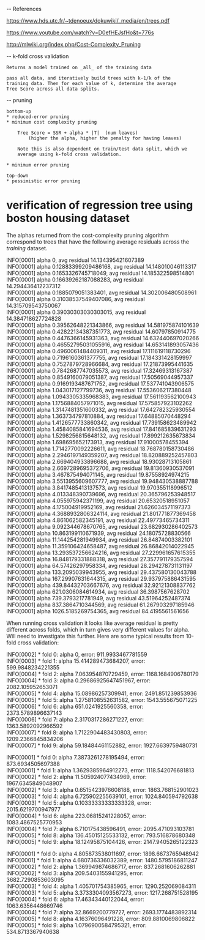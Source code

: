 -- References

https://www.hds.utc.fr/~tdenoeux/dokuwiki/_media/en/trees.pdf

https://www.youtube.com/watch?v=D0efHEJsfHo&t=776s

http://mlwiki.org/index.php/Cost-Complexity_Pruning

-- k-fold cross validation

    Returns a model trained on _all_ of the training data

    pass all data, and iteratively build trees with k-1/k of the
    training data. Then for each value of k, determine the average
    Tree Score across all data splits.

-- pruning

    bottom-up
    * reduced-error pruning
    * minimum cost complexity pruning

        Tree Score = SSR + alpha * |T|  (num leaves)
            (higher the alpha, higher the penalty for having leaves)

        Note this is also dependent on train/test data split, which we
        average using k-fold cross validation.

    * minimum error pruning

    top-down
    * pessimistic error pruning

# verification of regression tree using boston housing dataset

The alphas returned from the cost-complexity pruning algorithm correspond to trees that have the following average residuals across the _training_ dataset.

INFO[0001] alpha 0, avg residual 14.134395421607389     
INFO[0001] alpha 0.12883399209486168, avg residual 14.148010046113317  
INFO[0001] alpha 0.1653326745718049, avg residual 14.185322598514801  
INFO[0001] alpha 0.16639262187088283, avg residual 14.294436412237312  
INFO[0001] alpha 0.1885079051383401, avg residual 14.302006480508961  
INFO[0001] alpha 0.31038537549407086, avg residual 14.315709543750067  
INFO[0001] alpha 0.39030303030303015, avg residual 14.384718627724828  
INFO[0001] alpha 0.39562648221343866, avg residual 14.581975874101639  
INFO[0001] alpha 0.42822134387351773, avg residual 14.60797850914775  
INFO[0001] alpha 0.4476366145931363, avg residual 14.632440697020266  
INFO[0001] alpha 0.46552795031055916, avg residual 14.653141893057436  
INFO[0001] alpha 0.4960061484409311, avg residual 17.111619118730296  
INFO[0001] alpha 0.7196160361377755, avg residual 17.184331428159997  
INFO[0001] alpha 0.7527879728966684, avg residual 17.21873995441635  
INFO[0001] alpha 0.7842687747035573, avg residual 17.32469313167387  
INFO[0001] alpha 0.8549160079051387, avg residual 17.50569044957337  
INFO[0001] alpha 0.9169193487671752, avg residual 17.537741043906575  
INFO[0001] alpha 1.043017127799736, avg residual 17.553606217380448  
INFO[0001] alpha 1.0943305335968383, avg residual 17.561193562100943  
INFO[0001] alpha 1.1756884057971015, avg residual 17.575857923102262  
INFO[0001] alpha 1.3147481351600332, avg residual 17.642782325930554  
INFO[0001] alpha 1.363734797810884, avg residual 17.64885070448294  
INFO[0001] alpha 1.4126577733860342, avg residual 17.739158623489942  
INFO[0001] alpha 1.4584085841694536, avg residual 17.841685839631293  
INFO[0001] alpha 1.5298256815648132, avg residual 17.899212635673834  
INFO[0001] alpha 1.698695652173913, avg residual 17.91000578455394  
INFO[0001] alpha 1.7142770092226611, avg residual 18.768780158730486  
INFO[0001] alpha 2.2946197149359207, avg residual 18.820889252457803  
INFO[0001] alpha 2.669404933896688, avg residual 18.93028713105861  
INFO[0001] alpha 2.6697289695372706, avg residual 19.81360930537091  
INFO[0001] alpha 3.467875494071145, avg residual 19.87558924974215  
INFO[0001] alpha 3.5513955609607777, avg residual 19.948430538887788  
INFO[0001] alpha 3.8417485413137573, avg residual 19.970355118996512  
INFO[0001] alpha 4.013348390739696, avg residual 20.365796253948517  
INFO[0001] alpha 4.055975942371199, avg residual 20.65320518951057  
INFO[0001] alpha 4.175004919952169, avg residual 21.626034571197373  
INFO[0001] alpha 4.3688932806324114, avg residual 21.801771877369458  
INFO[0001] alpha 4.861062582345191, avg residual 22.49773465734311  
INFO[0001] alpha 9.092344678670765, avg residual 23.682930286402573  
INFO[0001] alpha 10.863199110671939, avg residual 24.18075728830566  
INFO[0001] alpha 11.144254281949934, avg residual 26.84874003382101  
INFO[0001] alpha 11.359106424658487, avg residual 26.86842014022945  
INFO[0001] alpha 13.293537256624216, avg residual 27.229961657615355  
INFO[0001] alpha 16.848179331888318, avg residual 27.357791179357594  
INFO[0001] alpha 64.57426297958334, avg residual 28.294278731131197  
INFO[0001] alpha 133.2095039943955, avg residual 29.437580130043788  
INFO[0001] alpha 167.29907631644315, avg residual 29.937975886431595  
INFO[0001] alpha 439.84432703667676, avg residual 32.92121308837762  
INFO[0001] alpha 621.0306084614934, avg residual 36.3987567628702  
INFO[0001] alpha 739.3793217781949, avg residual 43.51964252487374  
INFO[0001] alpha 837.3864710344569, avg residual 61.267903297185946  
INFO[0001] alpha 1026.5185269754365, avg residual 84.4195561561656 

When running cross validation it looks like average residual is pretty different across folds, which in turn gives very different values for alpha. Will need to investigate this further. Here are some typical results from 10-fold cross validation:

INFO[0002] * fold 0: alpha 0, error: 911.9933467781559  
INFO[0003] * fold 1: alpha 15.414289473684207, error: 599.9848234221355  
INFO[0004] * fold 2: alpha 7.063954870729459, error: 1168.1684906780179  
INFO[0004] * fold 3: alpha 0.29686925647451967, error: 2082.105952653071  
INFO[0005] * fold 4: alpha 15.08986257309941, error: 2491.851239853936  
INFO[0005] * fold 5: alpha 1.2758108552631582, error: 1543.555675071225  
INFO[0006] * fold 6: alpha 651.0241925560358, error: 2373.5789896637143  
INFO[0006] * fold 7: alpha 2.3170317286271227, error: 1363.5892092966592  
INFO[0007] * fold 8: alpha 1.7122904483430803, error: 1209.2366845834206  
INFO[0007] * fold 9: alpha 59.18484461152882, error: 1927.6639759480731  

INFO[0001] * fold 0: alpha 7.3873261278195494, error: 873.6934505697388  
INFO[0001] * fold 1: alpha 1.3629385964912273, error: 1118.542076681813  
INFO[0002] * fold 2: alpha 11.505924077434969, error: 1967.6345849048907  
INFO[0002] * fold 3: alpha 0.6515423976608188, error: 1863.768152901023  
INFO[0003] * fold 4: alpha 6.725902255639101, error: 1024.840594792638  
INFO[0003] * fold 5: alpha 0.10333333333333328, error: 2015.6219700947977  
INFO[0004] * fold 6: alpha 223.06815241228057, error: 1083.4867525770953  
INFO[0004] * fold 7: alpha 6.710175438596491, error: 2095.471093103781  
INFO[0005] * fold 8: alpha 136.45015125533132, error: 793.516878680348  
INFO[0005] * fold 9: alpha 18.12495875104426, error: 2147.9405265122323  

INFO[0001] * fold 0: alpha 4.805873538011697, error: 1898.6673765948942  
INFO[0001] * fold 1: alpha 4.680736336032389, error: 1480.5795186811247  
INFO[0002] * fold 2: alpha 1.369949874686717, error: 837.2681606262881  
INFO[0002] * fold 3: alpha 209.5403155941295, error: 3682.7290853603095  
INFO[0003] * fold 4: alpha 1.405701754385965, error: 1290.252069084311  
INFO[0003] * fold 5: alpha 3.3733304093567273, error: 1217.268751528195  
INFO[0004] * fold 6: alpha 17.46343440122044, error: 1063.6356448669746  
INFO[0004] * fold 7: alpha 32.8669200779727, error: 2693.1774483892314  
INFO[0005] * fold 8: alpha 4.16376096491228, error: 809.8810069806822  
INFO[0005] * fold 9: alpha 1.0796900584795321, error: 534.8713367940638  